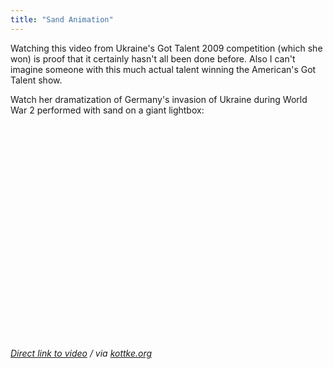 ```yaml
---
title: "Sand Animation"
---
```

<p>Watching this video from Ukraine's Got Talent 2009 competition (which she won) is proof that it certainly hasn't all been done before.  Also I can't imagine someone with this much actual talent winning the American's Got Talent show.</p>
<p>Watch her dramatization of Germany's invasion of Ukraine during World War 2 performed with sand on a giant lightbox:</p>
<p><object width="425" height="344"><param name="movie" value="https://www.youtube.com/v/Cri7aQHRT7k&rel=0&color1=0xb1b1b1&color2=0xcfcfcf&hl=en&feature=player_embedded&fs=1"></param><param name="allowFullScreen" value="true"></param><param name="allowScriptAccess" value="always"></param><embed src="https://www.youtube.com/v/Cri7aQHRT7k&rel=0&color1=0xb1b1b1&color2=0xcfcfcf&hl=en&feature=player_embedded&fs=1" type="application/x-shockwave-flash" allowfullscreen="true" allowScriptAccess="always" width="425" height="344"></embed></object></p>
<p><em><a href="https://www.youtube.com/watch?v=Cri7aQHRT7k&feature=player_embedded">Direct link to video</a> / via <a href="https://kottke.org/09/10/sand-animation-of-germany-invading-ukraine">kottke.org</a></em></p>
